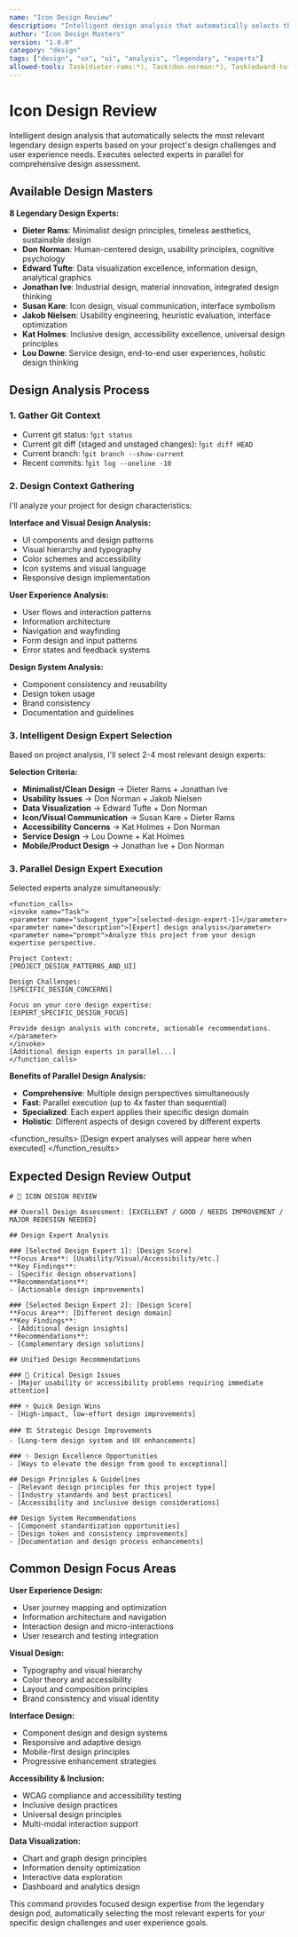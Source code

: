 ```yaml
---
name: "Icon Design Review"
description: "Intelligent design analysis that automatically selects the most relevant legendary design experts for your project and user experience"
author: "Icon Design Masters"
version: "1.0.0"
category: "design"
tags: ["design", "ux", "ui", "analysis", "legendary", "experts"]
allowed-tools: Task(dieter-rams:*), Task(don-norman:*), Task(edward-tufte:*), Task(jonathan-ive:*), Task(susan-kare:*), Task(jakob-nielsen:*), Task(kat-holmes:*), Task(lou-downe:*), Read, Glob, Grep
---
```


# Icon Design Review

Intelligent design analysis that automatically selects the most relevant legendary design experts based on your project's design challenges and user experience needs. Executes selected experts in parallel for comprehensive design assessment.

## Available Design Masters

**8 Legendary Design Experts:**
- **Dieter Rams**: Minimalist design principles, timeless aesthetics, sustainable design
- **Don Norman**: Human-centered design, usability principles, cognitive psychology
- **Edward Tufte**: Data visualization excellence, information design, analytical graphics
- **Jonathan Ive**: Industrial design, material innovation, integrated design thinking
- **Susan Kare**: Icon design, visual communication, interface symbolism
- **Jakob Nielsen**: Usability engineering, heuristic evaluation, interface optimization
- **Kat Holmes**: Inclusive design, accessibility excellence, universal design principles
- **Lou Downe**: Service design, end-to-end user experiences, holistic design thinking

## Design Analysis Process

### 1. **Gather Git Context**
- Current git status: !`git status`
- Current git diff (staged and unstaged changes): !`git diff HEAD`
- Current branch: !`git branch --show-current`
- Recent commits: !`git log --oneline -10`

### 2. **Design Context Gathering**

I'll analyze your project for design characteristics:

**Interface and Visual Design Analysis:**
- UI components and design patterns
- Visual hierarchy and typography
- Color schemes and accessibility
- Icon systems and visual language
- Responsive design implementation

**User Experience Analysis:**
- User flows and interaction patterns
- Information architecture
- Navigation and wayfinding
- Form design and input patterns
- Error states and feedback systems

**Design System Analysis:**
- Component consistency and reusability
- Design token usage
- Brand consistency
- Documentation and guidelines

### 3. **Intelligent Design Expert Selection**

Based on project analysis, I'll select 2-4 most relevant design experts:

**Selection Criteria:**
- **Minimalist/Clean Design** → Dieter Rams + Jonathan Ive
- **Usability Issues** → Don Norman + Jakob Nielsen
- **Data Visualization** → Edward Tufte + Don Norman
- **Icon/Visual Communication** → Susan Kare + Dieter Rams
- **Accessibility Concerns** → Kat Holmes + Don Norman
- **Service Design** → Lou Downe + Kat Holmes
- **Mobile/Product Design** → Jonathan Ive + Don Norman

### 3. **Parallel Design Expert Execution**

Selected experts analyze simultaneously:

```
<function_calls>
<invoke name="Task">
<parameter name="subagent_type">[selected-design-expert-1]</parameter>
<parameter name="description">[Expert] design analysis</parameter>
<parameter name="prompt">Analyze this project from your design expertise perspective.

Project Context:
[PROJECT_DESIGN_PATTERNS_AND_UI]

Design Challenges:
[SPECIFIC_DESIGN_CONCERNS]

Focus on your core design expertise:
[EXPERT_SPECIFIC_DESIGN_FOCUS]

Provide design analysis with concrete, actionable recommendations.</parameter>
</invoke>
[Additional design experts in parallel...]
</function_calls>
```

**Benefits of Parallel Design Analysis:**
- **Comprehensive**: Multiple design perspectives simultaneously
- **Fast**: Parallel execution (up to 4x faster than sequential)
- **Specialized**: Each expert applies their specific design domain
- **Holistic**: Different aspects of design covered by different experts

<function_results>
[Design expert analyses will appear here when executed]
</function_results>

## Expected Design Review Output

```
# 🎨 ICON DESIGN REVIEW

## Overall Design Assessment: [EXCELLENT / GOOD / NEEDS IMPROVEMENT / MAJOR REDESIGN NEEDED]

## Design Expert Analysis

### [Selected Design Expert 1]: [Design Score]
**Focus Area**: [Usability/Visual/Accessibility/etc.]
**Key Findings**:
- [Specific design observations]
**Recommendations**:
- [Actionable design improvements]

### [Selected Design Expert 2]: [Design Score]
**Focus Area**: [Different design domain]
**Key Findings**:
- [Additional design insights]
**Recommendations**:
- [Complementary design solutions]

## Unified Design Recommendations

### 🚨 Critical Design Issues
- [Major usability or accessibility problems requiring immediate attention]

### ⚡ Quick Design Wins
- [High-impact, low-effort design improvements]

### 🏗️ Strategic Design Improvements
- [Long-term design system and UX enhancements]

### ✨ Design Excellence Opportunities
- [Ways to elevate the design from good to exceptional]

## Design Principles & Guidelines
- [Relevant design principles for this project type]
- [Industry standards and best practices]
- [Accessibility and inclusive design considerations]

## Design System Recommendations
- [Component standardization opportunities]
- [Design token and consistency improvements]
- [Documentation and design process enhancements]
```

## Common Design Focus Areas

**User Experience Design:**
- User journey mapping and optimization
- Information architecture and navigation
- Interaction design and micro-interactions
- User research and testing integration

**Visual Design:**
- Typography and visual hierarchy
- Color theory and accessibility
- Layout and composition principles
- Brand consistency and visual identity

**Interface Design:**
- Component design and design systems
- Responsive and adaptive design
- Mobile-first design principles
- Progressive enhancement strategies

**Accessibility & Inclusion:**
- WCAG compliance and accessibility testing
- Inclusive design practices
- Universal design principles
- Multi-modal interaction support

**Data Visualization:**
- Chart and graph design principles
- Information density optimization
- Interactive data exploration
- Dashboard and analytics design

This command provides focused design expertise from the legendary design pod, automatically selecting the most relevant experts for your specific design challenges and user experience goals.